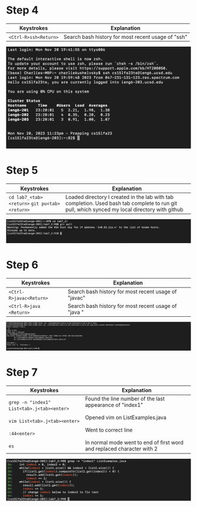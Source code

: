 # Step 4
| Keystrokes            | Explanation                                        |
|-----------------------|----------------------------------------------------|
| `<Ctrl-R>ssh<Return>` | Search bash history for most recent usage of "ssh" |

![Step4](https://raw.githubusercontent.com/charliekush/cse15l-lab-reports/49577fc31ac1c6134ae0c95a5566d55fb55afc10/Screenshot%202023-11-20%20at%2011.23.46%20PM.png)

# Step 5
| Keystrokes                                    | Explanation                                                                                                                                   |
|-----------------------------------------------|-----------------------------------------------------------------------------------------------------------------------------------------------|
| `cd lab7_<tab><return>` `git pu<tab><return>` | Loaded directory I created in the lab with tab completion. Used bash tab complete to run git pull, which synced my local directory with github |

![Step5](https://raw.githubusercontent.com/charliekush/cse15l-lab-reports/86028bd416e2b7c4c23cd83774609031cdc9ac04/Screenshot%202023-11-20%20at%2011.32.50%20PM.png)
# Step 6
| Keystrokes              | Explanation                                          |
|-------------------------|------------------------------------------------------|
| `<Ctrl-R>javac<Return>` | Search bash history for most recent usage of "javac" |
| `<Ctrl-R>java <Return>` | Search bash history for most recent usage of "java " |


![Step6](https://raw.githubusercontent.com/charliekush/cse15l-lab-reports/eec4d7aefc915fc952a4913c72698c0f90cefe70/Screenshot%202023-11-20%20at%209.35.38%20PM.png)

# Step 7

| Keystrokes                                                                                                      | Explanation                                                                                                                                                                                               |
|-----------------------------------------------------------------------------------------------------------------|-----------------------------------------------------------------------------------------------------------------------------------------------------------------------------------------------------------|
| `grep -n "index1" List<tab>.j<tab><enter>`<br><br>`vim List<tab>.j<tab><enter>`<br><br>`:44<enter>`<br><br>`es` | Found the line number of the last appearance of "index1"<br><br>Opened vim on ListExamples.java<br><br>Went to correct line<br><br>In normal mode went to end of first word and replaced character with 2 |

![Step7](https://raw.githubusercontent.com/charliekush/cse15l-lab-reports/964aec9409d4e04a5d8389046819d0d4704d1e28/Screenshot%202023-11-20%20at%2011.41.13%20PM.png)
